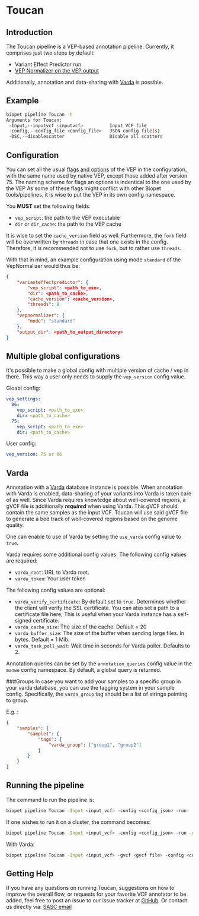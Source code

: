Toucan
======

Introduction
-----------
The Toucan pipeline is a VEP-based annotation pipeline. 
Currently, it comprises just two steps by default:

* Variant Effect Predictor run
* [VEP Normalizer on the VEP output](../tools/VepNormalizer.md)

Additionally, annotation and data-sharing with [Varda](http://varda.readthedocs.org/en/latest/) is possible. 

Example
-----------

~~~~bash
biopet pipeline Toucan -h
Arguments for Toucan:
 -Input,--inputvcf <inputvcf>          Input VCF file
 -config,--config_file <config_file>   JSON config file(s)
 -DSC,--disablescatter                 Disable all scatters
~~~~

Configuration
-------------
You can set all the usual [flags and options](http://www.ensembl.org/info/docs/tools/vep/script/vep_options.html) of the VEP in the configuration,
with the same name used by native VEP, except those added after version 75.
The naming scheme for flags an options is indentical to the one used by the VEP
As some of these flags might conflict with other Biopet tools/pipelines, it is wise to put the VEP in its own config namespace.

You **MUST** set the following fields:

* `vep_script`: the path to the VEP executable
* `dir` or `dir_cache`: the path to the VEP cache

It is wise to set the `cache_version` field as well.
Furthermore, the `fork` field will be overwritten by `threads` in case that one exists in the config. 
Therefore, it is recommended not to use `fork`, but to rather use `threads`. 

With that in mind, an example configuration using mode `standard` of the VepNormalizer would thus be:

~~~ json
{
    "varianteffectpredictor": {
        "vep_script": <path_to_exe>,
        "dir": <path_to_cache>,
        "cache_version": <cache_version>,
        "threads": 8 
    },
    "vepnormalizer": {
        "mode": "standard"
    },
    "output_dir": <path_to_output_directory>
}
~~~

Multiple global configurations
------------------------------

It's possible to make a global config with multiple version of cache / vep in there. This way a user only needs to supply the `vep_version` config value.

Gloabl config:
``` yaml
vep_settings:
  86:
    vep_script: <path_to_exe>
    dir: <path_to_cache>
  75:
    vep_script: <path_to_exe>
    dir: <path_to_cache>
```

User config:
``` yaml
vep_version: 75 or 86
```

Varda
-----
Annotation with a [Varda](http://varda.readthedocs.org/en/latest/) database instance is possible.
When annotation with Varda is enabled, data-sharing of your variants into Varda is taken care of as well. 
Since Varda requires knowledge about well-covered regions, a gVCF file is additionally ***required*** when using Varda.
This gVCF should contain the same samples as the input VCF.
Toucan will use said gVCF file to generate a bed track of well-covered regions based on the genome quality.

One can enable to use of Varda by setting the `use_varda` config value to `true`. 

Varda requires some additional config values. The following config values are required:
  
  * `varda_root`: URL to Varda root. 
  * `varda_token`: Your user token
  
The following config values are optional: 

  * `varda_verify_certificate`: By default set to `true`. 
  Determines whether the client will verify the SSL certificate. 
  You can also set a path to a certificate file here; 
  This is useful when your Varda instance has a self-signed certificate. 
  * `varda_cache_size`: The size of the cache. Default = 20
  * `varda_buffer_size`: The size of the buffer when sending large files. In bytes. Default = 1 Mib.
  * `varda_task_poll_wait`: Wait time in seconds for Varda poller. Defaults to 2.
     
Annotation queries can be set by the `annotation_queries` config value in the `manwe` config namespace. 
By default, a global query is returned. 


###Groups
In case you want to add your samples to a specific group in your varda database, you can use the tagging system in your sample config.
Specifically, the `varda_group` tag should be a list of strings pointing to group. 

E.g. :

```json
{
    "samples": {
        "sample1": {
            "tags": {
                "varda_group": ["group1", "group2"]
            }
        }
    }
}
```

Running the pipeline
---------------
The command to run the pipeline is:

~~~~ bash
biopet pipeline Toucan -Input <input_vcf> -config <config_json> -run
~~~~

If one wishes to run it on a cluster, the command becomes:

~~~~ bash
biopet pipeline Toucan -Input <input_vcf> -config <config_json> -run -qsub -jobParaEnv <PE>
~~~~

With Varda:

~~~~ bash
biopet pipeline Toucan -Input <input_vcf> -gvcf <gvcf file> -config <config_json> -run -qsub -jobParaEnv <PE> 
~~~~


## Getting Help

If you have any questions on running Toucan, suggestions on how to improve the overall flow, or requests for your favorite VCF annotator to be added, feel free to post an issue to our issue tracker at [GitHub](https://github.com/biopet/biopet).
Or contact us directly via: [SASC email](mailto:SASC@lumc.nl)